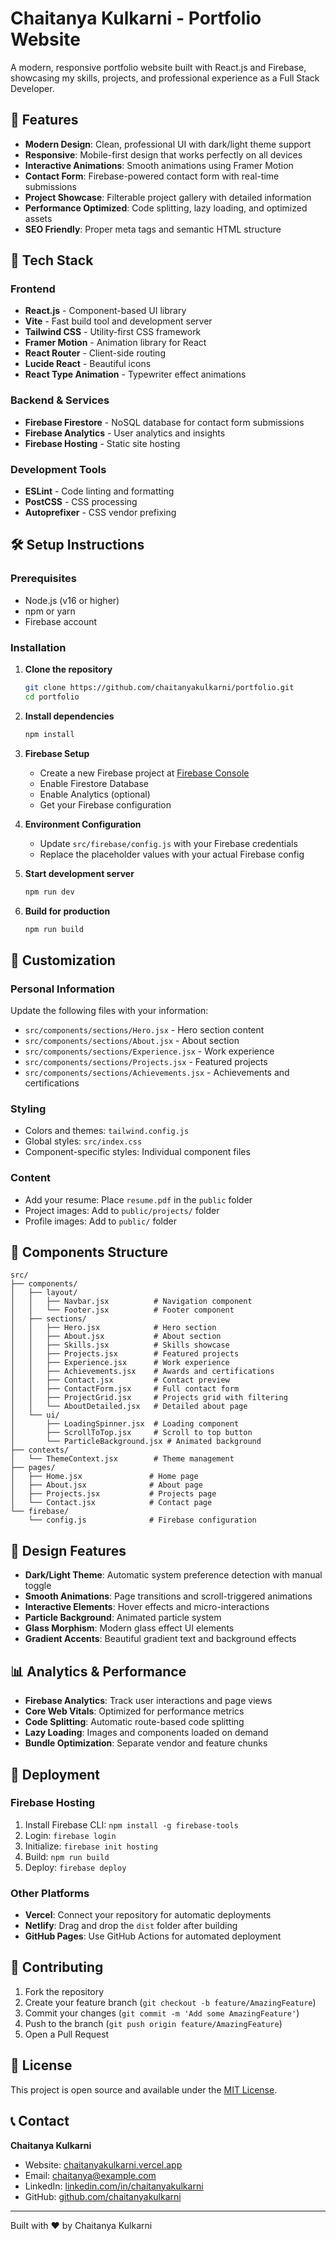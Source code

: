 # Chaitanya Kulkarni - Portfolio Website

A modern, responsive portfolio website built with React.js and Firebase, showcasing my skills, projects, and professional experience as a Full Stack Developer.

## 🌟 Features

- **Modern Design**: Clean, professional UI with dark/light theme support
- **Responsive**: Mobile-first design that works perfectly on all devices
- **Interactive Animations**: Smooth animations using Framer Motion
- **Contact Form**: Firebase-powered contact form with real-time submissions
- **Project Showcase**: Filterable project gallery with detailed information
- **Performance Optimized**: Code splitting, lazy loading, and optimized assets
- **SEO Friendly**: Proper meta tags and semantic HTML structure

## 🚀 Tech Stack

### Frontend
- **React.js** - Component-based UI library
- **Vite** - Fast build tool and development server
- **Tailwind CSS** - Utility-first CSS framework
- **Framer Motion** - Animation library for React
- **React Router** - Client-side routing
- **Lucide React** - Beautiful icons
- **React Type Animation** - Typewriter effect animations

### Backend & Services
- **Firebase Firestore** - NoSQL database for contact form submissions
- **Firebase Analytics** - User analytics and insights
- **Firebase Hosting** - Static site hosting

### Development Tools
- **ESLint** - Code linting and formatting
- **PostCSS** - CSS processing
- **Autoprefixer** - CSS vendor prefixing

## 🛠️ Setup Instructions

### Prerequisites
- Node.js (v16 or higher)
- npm or yarn
- Firebase account

### Installation

1. **Clone the repository**
   ```bash
   git clone https://github.com/chaitanyakulkarni/portfolio.git
   cd portfolio
   ```

2. **Install dependencies**
   ```bash
   npm install
   ```

3. **Firebase Setup**
   - Create a new Firebase project at [Firebase Console](https://console.firebase.google.com/)
   - Enable Firestore Database
   - Enable Analytics (optional)
   - Get your Firebase configuration

4. **Environment Configuration**
   - Update `src/firebase/config.js` with your Firebase credentials
   - Replace the placeholder values with your actual Firebase config

5. **Start development server**
   ```bash
   npm run dev
   ```

6. **Build for production**
   ```bash
   npm run build
   ```

## 🔧 Customization

### Personal Information
Update the following files with your information:
- `src/components/sections/Hero.jsx` - Hero section content
- `src/components/sections/About.jsx` - About section
- `src/components/sections/Experience.jsx` - Work experience
- `src/components/sections/Projects.jsx` - Featured projects
- `src/components/sections/Achievements.jsx` - Achievements and certifications

### Styling
- Colors and themes: `tailwind.config.js`
- Global styles: `src/index.css`
- Component-specific styles: Individual component files

### Content
- Add your resume: Place `resume.pdf` in the `public` folder
- Project images: Add to `public/projects/` folder
- Profile images: Add to `public/` folder

## 📱 Components Structure

```
src/
├── components/
│   ├── layout/
│   │   ├── Navbar.jsx          # Navigation component
│   │   └── Footer.jsx          # Footer component
│   ├── sections/
│   │   ├── Hero.jsx            # Hero section
│   │   ├── About.jsx           # About section
│   │   ├── Skills.jsx          # Skills showcase
│   │   ├── Projects.jsx        # Featured projects
│   │   ├── Experience.jsx      # Work experience
│   │   ├── Achievements.jsx    # Awards and certifications
│   │   ├── Contact.jsx         # Contact preview
│   │   ├── ContactForm.jsx     # Full contact form
│   │   ├── ProjectGrid.jsx     # Projects grid with filtering
│   │   └── AboutDetailed.jsx   # Detailed about page
│   └── ui/
│       ├── LoadingSpinner.jsx  # Loading component
│       ├── ScrollToTop.jsx     # Scroll to top button
│       └── ParticleBackground.jsx # Animated background
├── contexts/
│   └── ThemeContext.jsx        # Theme management
├── pages/
│   ├── Home.jsx               # Home page
│   ├── About.jsx              # About page
│   ├── Projects.jsx           # Projects page
│   └── Contact.jsx            # Contact page
└── firebase/
    └── config.js              # Firebase configuration
```

## 🎨 Design Features

- **Dark/Light Theme**: Automatic system preference detection with manual toggle
- **Smooth Animations**: Page transitions and scroll-triggered animations
- **Interactive Elements**: Hover effects and micro-interactions
- **Particle Background**: Animated particle system
- **Glass Morphism**: Modern glass effect UI elements
- **Gradient Accents**: Beautiful gradient text and background effects

## 📊 Analytics & Performance

- **Firebase Analytics**: Track user interactions and page views
- **Core Web Vitals**: Optimized for performance metrics
- **Code Splitting**: Automatic route-based code splitting
- **Lazy Loading**: Images and components loaded on demand
- **Bundle Optimization**: Separate vendor and feature chunks

## 🚀 Deployment

### Firebase Hosting
1. Install Firebase CLI: `npm install -g firebase-tools`
2. Login: `firebase login`
3. Initialize: `firebase init hosting`
4. Build: `npm run build`
5. Deploy: `firebase deploy`

### Other Platforms
- **Vercel**: Connect your repository for automatic deployments
- **Netlify**: Drag and drop the `dist` folder after building
- **GitHub Pages**: Use GitHub Actions for automated deployment

## 🤝 Contributing

1. Fork the repository
2. Create your feature branch (`git checkout -b feature/AmazingFeature`)
3. Commit your changes (`git commit -m 'Add some AmazingFeature'`)
4. Push to the branch (`git push origin feature/AmazingFeature`)
5. Open a Pull Request

## 📄 License

This project is open source and available under the [MIT License](LICENSE).

## 📞 Contact

**Chaitanya Kulkarni**
- Website: [chaitanyakulkarni.vercel.app](https://chaitanyakulkarni.vercel.app)
- Email: chaitanya@example.com
- LinkedIn: [linkedin.com/in/chaitanyakulkarni](https://linkedin.com/in/chaitanyakulkarni)
- GitHub: [github.com/chaitanyakulkarni](https://github.com/chaitanyakulkarni)

---

Built with ❤️ by Chaitanya Kulkarni
